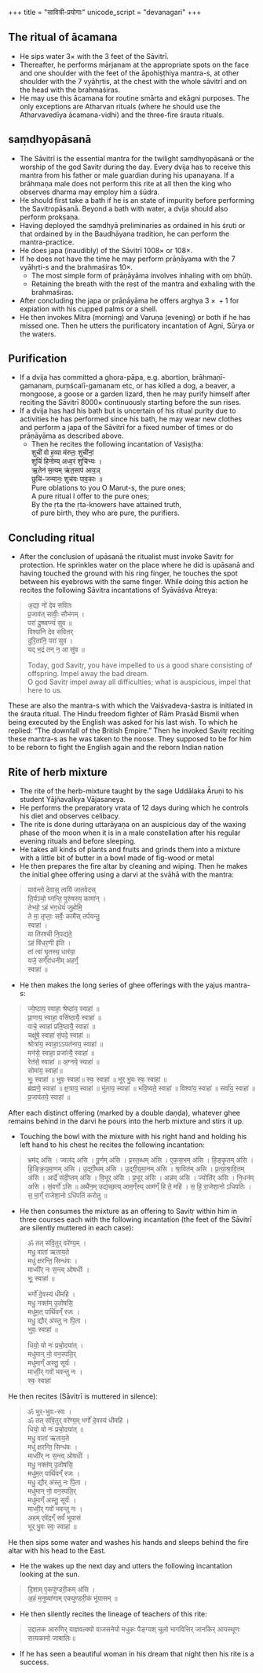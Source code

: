 +++
title = "सावित्री-प्रयोगाः"
unicode_script = "devanagari"
+++


## The ritual of ācamana
- He sips water 3× with the 3 feet of the Sāvitrī.
- Thereafter, he performs mārjanam at the appropriate spots on the face and one shoulder with the feet of the āpohiṣṭhiya mantra-s, at other shoulder with the 7 vyāhṛtis, at the chest with the whole sāvitrī and on the head with the brahmaśiras.
- He may use this ācamana for routine smārta and ekāgni purposes. The only exceptions are Atharvan rituals (where he should use the Atharvavedīya ācamana-vidhi) and the three-fire śrauta rituals.

##  saṃdhyopāsanā
- The Sāvitrī is the essential mantra for the twilight saṃdhyopāsanā or the worship of the god Savitṛ during the day. Every dvija has to receive this mantra from his father or male guardian during his upanayana. If a brāhmaṇa male does not perform this rite at all then the king who observes dharma may employ him a śūdra.
- He should first take a bath if he is an state of impurity before performing the Savitropāsanā. Beyond a bath with water, a dvija should also perform prokṣaṇa.
- Having deployed the saṃdhyā preliminaries as ordained in his śruti or that ordained by in the Baudhāyana tradition, he can perform the mantra-practice.
- He does japa (inaudibly) of the Sāvitrī 1008× or 108×.
- If he does not have the time he may perform prāṇāyama with the 7 vyāhṛti-s and the brahmaśiras 10×.
  - The most simple form of prāṇāyāma involves inhaling with oṃ bhūḥ.
  - Retaining the breath with the rest of the mantra and exhaling with the brahmaśiras.
- After concluding the japa or prāṇāyāma he offers arghya 3 ×  + 1 for expiation with his cupped palms or a shell.
- He then invokes Mitra (morning) and Varuṇa (evening) or both if he has missed one. Then he utters the purificatory incantation of Agni, Sūrya or the waters.

## Purification
- If a dvija has committed a ghora-pāpa, e.g. abortion, brāhmaṇī-gamanam, puṃścalī-gamanam etc, or has killed a dog, a beaver, a mongoose, a goose or a garden lizard, then he may purify himself after reciting the Sāvitrī 8000× continuously starting before the sun rises.
- If a dvija has had his bath but is uncertain of his ritual purity due to activities he has performed since his bath, he may wear new clothes and perform a japa of the Sāvitrī for a fixed number of times or do prāṇāyāma as described above.
  - Then he recites the following incantation of Vasiṣṭha:  
    शुची॑ वो ह॒व्या म॑रुतः॒ शुची॑नां॒  
    शुचिं॑ हिनोम्य् अध्व॒रं शुचि॑भ्यः ।  
    ऋ॒तेन॑ स॒त्यम् ऋ॑त॒साप॑ आय॒ञ्  
    छुचि॑-जन्मानः॒ शुच॑यः पाव॒काः ॥  
    Pure oblations to you O Marut-s, the pure ones;  
    A pure ritual I offer to the pure ones;  
    By the ṛta the ṛta-knowers have attained truth,  
    of pure birth, they who are pure, the purifiers.

## Concluding ritual
- After the conclusion of upāsanā the ritualist must invoke Savitṛ for protection. He sprinkles water on the place where he did is upāsanā and having touched the ground with his ring finger, he touches the spot between his eyebrows with the same finger. While doing this action he recites the following Sāvitra incantations of Śyāvāśva Ātreya:

> अ॒द्या नो॑ देव सवितः  
> प्र॒जाव॑त् सावीः॒ सौभ॑गम् ।  
> परा॑ दु॒ष्ष्वप्न्यं॑ सुव ॥  
> विश्वा॑नि देव सवितर्  
> दुरि॒तानि॒ परा॑ सुव ।  
> यद् भ॒द्रं तन् न॒ आ सु॑व ॥
>
> Today, god Savitṛ, you have impelled to us a good share consisting of offspring. Impel away the bad dream.  
> O god Savitṛ impel away all difficulties; what is auspicious, impel that here to us.

These are also the mantra-s with which the Vaiśvadeva-śastra is initiated in the śrauta ritual. The Hindu freedom fighter of Rām Prasād Bismil when being executed by the English was asked for his last wish. To which he replied: “The downfall of the British Empire.” Then he invoked Savitṛ reciting these mantra-s as he was taken to the noose. They supposed to be for him to be reborn to fight the English again and the reborn Indian nation

## Rite of herb mixture
- The rite of the herb-mixture taught by the sage Uddālaka Āruṇi to his student Yājñavalkya Vājasaneya.
- He performs the preparatory vrata of 12 days during which he controls his diet and observes celibacy.
- The rite is done during uttarāyaṇa on an auspicious day of the waxing phase of the moon when it is in a male constellation after his regular evening rituals and before sleeping.
- He takes all kinds of plants and fruits and grinds them into a mixture with a little bit of butter in a bowl made of fig-wood or metal
- He then prepares the fire altar by cleaning and wiping. Then he makes the initial ghee offering using a darvi at the svāhā with the mantra:

> याव॑न्तो देवास्॒ त्वयि॑ जातवेदस्  
> ति॒र्यञ्चो॒ घ्नन्ति॒ पुरु॑षस्य॒ कामा॑न् ।  
> तेभ्यो॒ ऽहं भ॑ग॒धेयं॑ जुहोमि॒  
> ते मा॒ तृप्ताः॒ सर्वैः॒ कामै॑स् तर्पयन्तु॒  
> स्वाहा॑ ।  
> या ति॑रश्ची नि॒पद्य॑ते॒  
> ऽहं वि॑धर॒णी इ॑ति ।  
> तां त्वा॑ घृ॒तस्य॒ धार॑या॒  
> यजे॒ सग्ँरा॑धनीम् अहग्ँ॒  
> स्वाहा॑ ॥

- He then makes the long series of ghee offerings with the yajus mantra-s:

> ज्ये॒ष्ठाय॒ स्वाहा॒  श्रेष्ठा॑य॒ स्वाहा॑ ॥  
> प्रा॒णाय॒ स्वाहा॒ वसि॑ष्ठायै॒ स्वाहा॑ ॥  
> वाचे॒ स्वाहा॑ प्रति॒ष्ठायै॒ स्वाहा॑ ॥  
> चक्षु॑षे॒ स्वाहा॑ सं॒पदे॒ स्वाहा॑ ॥  
> श्रोत्रा॑य॒ स्वाहा॒ऽऽयत॑नाय॒ स्वाहा॑ ॥  
> मन॑से॒ स्वाहा॒ प्रजा॑त्यै॒ स्वाहा॑ ॥  
> रेत॑से॒ स्वाहा॑ ॥ अ॒ग्नये॒ स्वाहा॑ ॥  
> सोमा॑य॒ स्वाहा॑॥  
> भूः॒ स्वाहा॑ ॥ भुवः॒ स्वाहा॑॥ स्वः॒ स्वाहा॑ ॥ भूर् भु॒वः स्वः॒ स्वाहा॑ ॥  
> ब्र॑ह्मणे॒ स्वाहा॑ ॥ क्ष॒त्राय॒ स्वाहा॑ ॥ भू॑ताय॒ स्वाहा॑ ॥ भवि॒ष्यते॒ स्वाहा॑ ॥ विश्वा॑य॒ स्वाहा॑ ॥ सर्वा॑य॒ स्वाहा॑ ॥ प्र॒जाप॑तये॒ स्वाहा॑ ॥

After each distinct offering (marked by a double daṇḍa), whatever ghee remains behind in the darvi he pours into the herb mixture and stirs it up.

- Touching the bowl with the mixture with his right hand and holding his left hand to his chest he recites the following incantation:
> भ्रम॑द् असि । ज्वल॑द् असि । पू॒र्णम् अ॑सि । प्र॒स्त॒ब्धम् अ॑सि । ए॒क॒स॒भम् अ॑सि । हि॒ङ्कृ॒तम् अ॑सि । हि॒ङ्क्रि॒य॒मा॒णम् अ॑सि । उ॒द्गी॒थम् अ॑सि । उ॒द्गी॒य॒मा॒नम् अ॑सि । श्रा॒वित॑म् असि । प्र॒त्या॒श्रा॒वि॒तम् अ॑सि । आर्द्रे॑ संदी॒प्तम् अ॑सि । वि॒भूर् अ॑सि । प्र॒भूर् अ॑सि । अन्न॑म् असि । ज्योति॑र् असि । नि॒धन॑म् असि । सं॒वर्गो॑ ऽसि ॥ अथै॑न॒म् उद्य॑च्छ॒त्य् आम॒ग्ँस्य् आम॑ग्ँ हि ते॒ महि॑ । स॒ हि॒ रा॒जेशा॒नो ऽधिपतिः ।स॒ मा॒ग्ँ राजेशा॒नो ऽधि॑पतिं करोतु ॥

- He then consumes the mixture as an offering to Savitṛ within him in three courses each with the following incantation (the feet of the Sāvitrī are silently muttered in each case):

> ॐ तत् स॑वि॒तुर् वरे॑ण्य॒म् ।  
> मधु॒ वाता॑ ऋताय॒ते  
> मधु॑ क्षरन्ति॒ सिन्ध॑वः ।  
> माध्वी॑र् नः स॒न्त्व् ओषधीः॑ ।  
> भूः॒ स्वाहा॑ ॥
>
> भर्गो॑ दे॒वस्य॑ धीमहि ।  
> मधु॒ नक्त॑म् उ॒तोषसि॒  
> मधु॑म॒त् पार्थि॑वग्ँ रजः ।  
> मधु॒ द्यौर् अ॑स्तु नः पि॒ता ।  
> भुवः॒ स्वाहा॑ ॥
>
> धियो॒ यो नः॑ प्रचो॒दया॑त् ।  
> मधु॑मान् नो॒ वन॒स्पति॒र्  
> मधु॑माग्ँ अस्तु॒ सूर्यः॑ ।  
> माध्वी॒र् गवो॑ भवन्तु नः ।  
> स्वः॒ स्वाहा॑

He then recites (Sāvitrī is muttered in silence):

> ॐ भुर्-भुवः-स्वः ।  
> ॐ तत् स॑वि॒तुर् वरे॑ण्य॒म् भर्गो॑ दे॒वस्य॑ धीमहि ।  
> धियो॒ यो नः॑ प्रचो॒दया॑त् ॥  
> मधु॒ वाता॑ ऋताय॒ते  
> मधु॑ क्षरन्ति॒ सिन्ध॑वः ।  
> माध्वी॑र् नः स॒न्त्व् ओषधीः॑ ।  
> मधु॒ नक्त॑म् उ॒तोषसि॒  
> मधु॑म॒त् पार्थि॑वग्ँ रजः ।  
> मधु॒ द्यौर् अ॑स्तु नः पि॒ता ।  
> मधु॑मान् नो॒ वन॒स्पति॒र्  
> मधु॑माग्ँ अस्तु॒ सूर्यः॑ ।  
> माध्वी॒र् गवो॑ भवन्तु नः ।  
> अहम् एवे॑द॒ग्ँ सर्वं॑ भूयासं  
> भूर् भु॒वः स्वः॒ स्वाहा॑ ॥

He then sips some water and washes his hands and sleeps behind the fire altar with his head to the East.

- He the wakes up the next day and utters the following incantation looking at the sun.

> दि॒शाम् ए॒कपु॑ण्डरी॒कम् अ॑सि ।  
> अ॒हं म॒नुष्या॑णाम् एकपुण्डरी॒कं भू॑यासम् ॥

- He then silently recites the lineage of teachers of this rite:

> उद्दालक आरुणिर् याज्ञवल्क्यो वाजसनेयो मधुकः पैङ्ग्यश् चूलो भागवित्तिर् जानकिर् आयस्थूणः सत्यकामो जाबालिः॥

- If he has seen a beautiful woman in his dream that night then his rite is a success.
